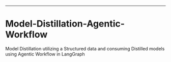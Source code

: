 
---

# Model-Distillation-Agentic-Workflow
Model Distillation utilizing a Structured data and consuming Distilled models using Agentic Workflow in LangGraph
